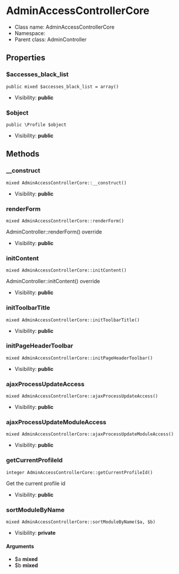 AdminAccessControllerCore
===============






* Class name: AdminAccessControllerCore
* Namespace: 
* Parent class: AdminController





Properties
----------


### $accesses_black_list

    public mixed $accesses_black_list = array()





* Visibility: **public**


### $object

    public \Profile $object





* Visibility: **public**


Methods
-------


### __construct

    mixed AdminAccessControllerCore::__construct()





* Visibility: **public**




### renderForm

    mixed AdminAccessControllerCore::renderForm()

AdminController::renderForm() override



* Visibility: **public**




### initContent

    mixed AdminAccessControllerCore::initContent()

AdminController::initContent() override



* Visibility: **public**




### initToolbarTitle

    mixed AdminAccessControllerCore::initToolbarTitle()





* Visibility: **public**




### initPageHeaderToolbar

    mixed AdminAccessControllerCore::initPageHeaderToolbar()





* Visibility: **public**




### ajaxProcessUpdateAccess

    mixed AdminAccessControllerCore::ajaxProcessUpdateAccess()





* Visibility: **public**




### ajaxProcessUpdateModuleAccess

    mixed AdminAccessControllerCore::ajaxProcessUpdateModuleAccess()





* Visibility: **public**




### getCurrentProfileId

    integer AdminAccessControllerCore::getCurrentProfileId()

Get the current profile id



* Visibility: **public**




### sortModuleByName

    mixed AdminAccessControllerCore::sortModuleByName($a, $b)





* Visibility: **private**


#### Arguments
* $a **mixed**
* $b **mixed**


